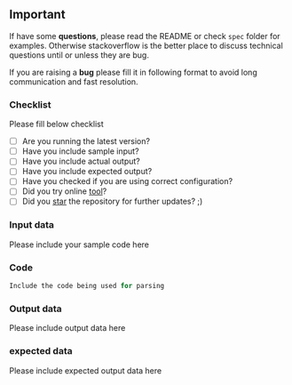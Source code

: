 ## Important
If have some **questions**, please read the README or check `spec` folder for examples. Otherwise stackoverflow is the better place to discuss technical questions until or unless they are bug.

If you are raising a **bug** please fill it in following format to avoid long communication and fast resolution.

### Checklist
Please fill below checklist

* [ ] Are you running the latest version?
* [ ] Have you include sample input? 
* [ ] Have you include actual output?
* [ ] Have you include expected output?
* [ ] Have you checked if you are using correct configuration?
* [ ] Did you try online [tool](https://naturalintelligence.github.io/fast-xml-parser/)?
* [ ] Did you [star](https://github.com/NaturalIntelligence/fast-xml-parser/stargazers) the repository for further updates? ;)

### Input data
Please include your sample code here

### Code
```js
Include the code being used for parsing
```

### Output data
Please include output data here

### expected data
Please include expected output data here
